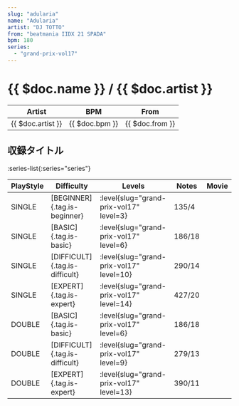 ```yaml
---
slug: "adularia"
name: "Adularia"
artist: "DJ TOTTO"
from: "beatmania IIDX 21 SPADA"
bpm: 180
series:
  - "grand-prix-vol17"
---
```


# {{ $doc.name }} / {{ $doc.artist }}

|Artist|BPM|From|
|------|---|----|
|{{ $doc.artist }}|{{ $doc.bpm }}|{{ $doc.from }}|

## 収録タイトル

:series-list{:series="series"}

|PlayStyle|Difficulty|Levels|Notes|Movie|
|---------|----------|------|-----|-----|
|SINGLE|[BEGINNER]{.tag.is-beginner}|<div class="field is-grouped is-grouped-multiline"> :level{slug="grand-prix-vol17" level=3}</div>|135/4||
|SINGLE|[BASIC]{.tag.is-basic}|<div class="field is-grouped is-grouped-multiline"> :level{slug="grand-prix-vol17" level=6}</div>|186/18||
|SINGLE|[DIFFICULT]{.tag.is-difficult}|<div class="field is-grouped is-grouped-multiline"> :level{slug="grand-prix-vol17" level=10}</div>|290/14||
|SINGLE|[EXPERT]{.tag.is-expert}|<div class="field is-grouped is-grouped-multiline"> :level{slug="grand-prix-vol17" level=14}</div>|427/20||
|DOUBLE|[BASIC]{.tag.is-basic}|<div class="field is-grouped is-grouped-multiline"> :level{slug="grand-prix-vol17" level=6}</div>|186/18||
|DOUBLE|[DIFFICULT]{.tag.is-difficult}|<div class="field is-grouped is-grouped-multiline"> :level{slug="grand-prix-vol17" level=9}</div>|279/13||
|DOUBLE|[EXPERT]{.tag.is-expert}|<div class="field is-grouped is-grouped-multiline"> :level{slug="grand-prix-vol17" level=13}</div>|390/11||
